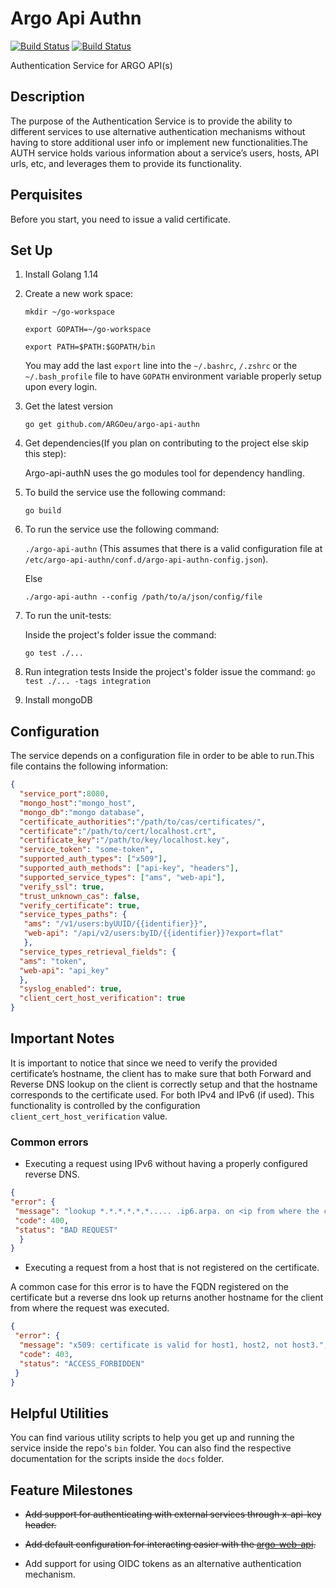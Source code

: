# Argo Api Authn

[![Build Status](https://jenkins.einfra.grnet.gr/buildStatus/icon?job=ARGO%2Fargo-api-authn%2Fmaster&style=flat-square&color=darkturquoise&subject=build-master)](https://jenkins.einfra.grnet.gr/job/ARGO/job/argo-api-authn/job/master/) 
[![Build Status](https://jenkins.einfra.grnet.gr/buildStatus/icon?job=ARGO%2Fargo-api-authn%2Fdevel&style=flat-square&subject=build-devel)](https://jenkins.einfra.grnet.gr/job/ARGO/job/argo-api-authn/job/devel/)

Authentication Service for ARGO API(s)


## Description

The purpose of the Authentication Service is to provide the ability to different services to use alternative authentication mechanisms without having to store additional user info or implement new functionalities.The AUTH service holds various information about a service’s users, hosts, API urls, etc, and leverages them to provide its functionality. 

## Perquisites

Before you start, you need to issue a valid certificate.

## Set Up

1. Install Golang 1.14
2. Create a new work space:

      `mkdir ~/go-workspace`
      
      `export GOPATH=~/go-workspace`
      
      `export PATH=$PATH:$GOPATH/bin`

     You may add the last `export` line into the `~/.bashrc`, `/.zshrc` or the `~/.bash_profile` file to have `GOPATH` environment variable properly setup upon every login.

3. Get the latest version

      `go get github.com/ARGOeu/argo-api-authn`

4. Get dependencies(If you plan on contributing to the project else skip this step):

   Argo-api-authN uses the go modules tool for dependency handling.
    
5. To build the service use the following command:

      `go build`

6. To run the service use the following command:

      `./argo-api-authn` (This assumes that there is a valid configuration file at `/etc/argo-api-authn/conf.d/argo-api-authn-config.json`).
      
      Else
      
      `./argo-api-authn --config /path/to/a/json/config/file`

7. To run the unit-tests:

    Inside the project's folder issue the command:

      `go test ./...`

8. Run integration tests
    Inside the project's folder issue the command:
        `go test ./... -tags integration`

9. Install mongoDB
 
 
 ## Configuration
 
 The service depends on a configuration file in order to be able to run.This file contains the following information:
 
 ```json
 {
   "service_port":8080,
   "mongo_host":"mongo_host",
   "mongo_db":"mongo database",
   "certificate_authorities":"/path/to/cas/certificates/",
   "certificate":"/path/to/cert/localhost.crt",
   "certificate_key":"/path/to/key/localhost.key",
   "service_token": "some-token",
   "supported_auth_types": ["x509"],
   "supported_auth_methods": ["api-key", "headers"],
   "supported_service_types": ["ams", "web-api"],
   "verify_ssl": true,
   "trust_unknown_cas": false,
   "verify_certificate": true,
   "service_types_paths": {
    "ams": "/v1/users:byUUID/{{identifier}}",
    "web-api": "/api/v2/users:byID/{{identifier}}?export=flat"
    },
   "service_types_retrieval_fields": {
   "ams": "token",
   "web-api": "api_key"
   },
   "syslog_enabled": true,
   "client_cert_host_verification": true
 }
 ```
 
 ## Important Notes
It is important to notice that since we need to verify the provided certificate’s hostname, 
the client has to make sure that both Forward and  Reverse DNS lookup on the client is correctly setup 
and that the hostname  corresponds to the certificate used.  For both IPv4 and IPv6  (if used). 
This functionality is controlled by the configuration ` client_cert_host_verification` value.
 
 ### Common errors
 - Executing a request using IPv6 without having a properly configured reverse DNS.
 ```json
 {
 "error": {
  "message": "lookup *.*.*.*.*.*..... .ip6.arpa. on <ip from where the client executed the request>: no such host",
  "code": 400,
  "status": "BAD REQUEST"
   }
 }
```
- Executing a request from a host that is not registered on the certificate.

A common case for this error is to have the FQDN registered on the certificate 
but a reverse dns look up returns another hostname for the client from where the request was executed. 
```json
{
 "error": {
  "message": "x509: certificate is valid for host1, host2, not host3.",
  "code": 403,
  "status": "ACCESS_FORBIDDEN"
 }
}
```
 ## Helpful Utilities
 You can find various utility scripts to help you get up and running the service inside the
 repo's `bin` folder. You can also find the respective documentation for the scripts inside the `docs` folder.

## Feature Milestones

- ~~Add support for authenticating with external services through x-api-key header.~~

- ~~Add default configuration for interacting easier with the [argo-web-api](https://github.com/ARGOeu/argo-web-api).~~

- Add support for using OIDC tokens as an alternative authentication mechanism.

